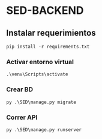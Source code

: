 # SED-BACKEND

## Instalar requerimientos
```
pip install -r requirements.txt
```

### Activar entorno virtual
```
.\venv\Scripts\activate
```

### Crear BD
```
py .\SED\manage.py migrate
```

### Correr API
```
py .\SED\manage.py runserver
```
